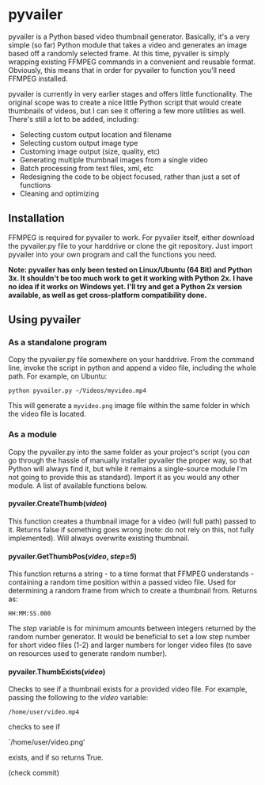 # pyvailer
pyvailer is a Python based video thumbnail generator. Basically, it's a very simple (so far) Python module that takes a video and generates an image based off a randomly selected frame. At this time, pyvailer is simply wrapping existing FFMPEG commands in a convenient and reusable format. Obviously, this means that in order for pyvailer to function you'll need FFMPEG installed.

pyvailer is currently in very earlier stages and offers little functionality. The original scope was to create a nice little Python script that would create thumbnails of videos, but I can see it offering a few more utilities as well. There's still a lot to be added, including:

- Selecting custom output location and filename
- Selecting custom output image type
- Customing image output (size, quality, etc)
- Generating multiple thumbnail images from a single video
- Batch processing from text files, xml, etc
- Redesigning the code to be object focused, rather than just a set of functions
- Cleaning and optimizing

## Installation

FFMPEG is required for pyvailer to work. For pyvailer itself, either download the pyvailer.py file to your harddrive or clone the git repository. Just import pyvailer into your own program and call the functions you need.

**Note: pyvailer has only been tested on Linux/Ubuntu (64 Bit) and Python 3x. It shouldn't be too much work to get it working with Python 2x. I have no idea if it works on Windows yet. I'll try and get a Python 2x version available, as well as get cross-platform compatibility done.**

## Using pyvailer

### As a standalone program

Copy the pyvailer.py file somewhere on your harddrive. From the command line, invoke the script in python and append a video file, including the whole path. For example, on Ubuntu:

`python pyvailer.py ~/Videos/myvideo.mp4`

This will generate a `myvideo.png` image file within the same folder in which the video file is located.

### As a module

Copy the pyvailer.py into the same folder as your project's script (you *can* go through the hassle of manually installer pyvailer the proper way, so that Python will always find it, but while it remains a single-source module I'm not going to provide this as standard). Import it as you would any other module. A list of available functions below.

#### pyvailer.CreateThumb(*video*)

This function creates a thumbnail image for a video (will full path) passed to it. Returns false if something goes wrong (note: do not rely on this, not fully implemented). Will always overwrite existing thumbnail.

#### pyvailer.GetThumbPos(*video*, *step=5*)

This function returns a string - to a time format that FFMPEG understands - containing a random time position within a passed video file. Used for determining a random frame from which to create a thumbnail from. Returns as:

`HH:MM:SS.000`

The *step* variable is for minimum amounts between integers returned by the random number generator. It would be beneficial to set a low step number for short video files (1-2) and larger numbers for longer video files (to save on resources used to generate random number).

#### pyvailer.ThumbExists(*video*)

Checks to see if a thumbnail exists for a provided video file. For example, passing the following to the *video* variable:

`/home/user/video.mp4`

checks to see if

`/home/user/video.png'

exists, and if so returns True.

(check commit)
